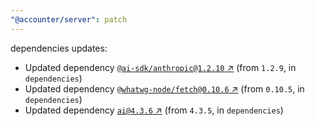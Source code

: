 ```yaml
---
"@accounter/server": patch
---
```

dependencies updates:
  - Updated dependency [`@ai-sdk/anthropic@1.2.10` ↗︎](https://www.npmjs.com/package/@ai-sdk/anthropic/v/1.2.10) (from `1.2.9`, in `dependencies`)
  - Updated dependency [`@whatwg-node/fetch@0.10.6` ↗︎](https://www.npmjs.com/package/@whatwg-node/fetch/v/0.10.6) (from `0.10.5`, in `dependencies`)
  - Updated dependency [`ai@4.3.6` ↗︎](https://www.npmjs.com/package/ai/v/4.3.6) (from `4.3.5`, in `dependencies`)
